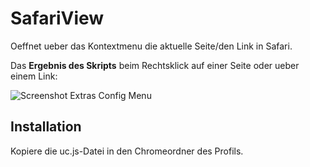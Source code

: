 # SafariView
Oeffnet ueber das Kontextmenu die aktuelle Seite/den Link in Safari.

Das **Ergebnis des Skripts** beim Rechtsklick auf einer Seite oder ueber einem Link:

![Screenshot Extras Config Menu](https://github.com/ardiman/userChrome.js/raw/master/safariview/scr_safview.png)

## Installation
Kopiere die uc.js-Datei in den Chromeordner des Profils.

